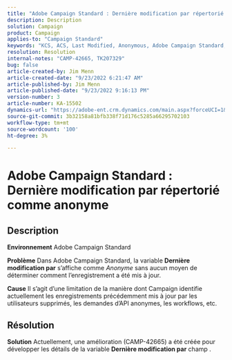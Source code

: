 ```yaml
---
title: "Adobe Campaign Standard : Dernière modification par répertorié comme anonyme"
description: Description
solution: Campaign
product: Campaign
applies-to: "Campaign Standard"
keywords: "KCS, ACS, Last Modified, Anonymous, Adobe Campaign Standard, CAMP-42665"
resolution: Resolution
internal-notes: "CAMP-42665, TK207329"
bug: false
article-created-by: Jim Menn
article-created-date: "9/23/2022 6:21:47 AM"
article-published-by: Jim Menn
article-published-date: "9/23/2022 9:16:13 PM"
version-number: 3
article-number: KA-15502
dynamics-url: "https://adobe-ent.crm.dynamics.com/main.aspx?forceUCI=1&pagetype=entityrecord&etn=knowledgearticle&id=96cbbefd-073b-ed11-9db1-0022480866ad"
source-git-commit: 3b32158a81bfb338f71d176c5285a66295702103
workflow-type: tm+mt
source-wordcount: '100'
ht-degree: 3%

---
```


# Adobe Campaign Standard : Dernière modification par répertorié comme anonyme

## Description


<b>Environnement</b>
Adobe Campaign Standard

<b>Problème</b>
Dans Adobe Campaign Standard, la variable <b>Dernière modification par</b> s’affiche comme *Anonyme* sans aucun moyen de déterminer comment l’enregistrement a été mis à jour.

<b>Cause</b>
Il s’agit d’une limitation de la manière dont Campaign identifie actuellement les enregistrements précédemment mis à jour par les utilisateurs supprimés, les demandes d’API anonymes, les workflows, etc.


## Résolution


<b>Solution</b>
Actuellement, une amélioration (CAMP-42665) a été créée pour développer les détails de la variable <b>Dernière modification par</b> champ .
